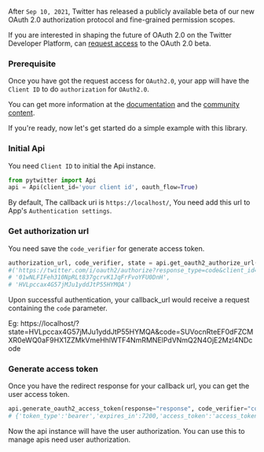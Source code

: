 After `Sep 10, 2021`, Twitter has released a publicly available beta of our new OAuth 2.0 authorization protocol and fine-grained permission scopes.

If you are interested in shaping the future of OAuth 2.0 on the Twitter Developer Platform, can [request access](https://docs.google.com/forms/d/e/1FAIpQLSdUHe0KP5S05EAHLZooUL6Ze5TEBL4RNMUQcTauXKK-xuHMpQ/viewform) to the OAuth 2.0 beta.

### Prerequisite

Once you have got the request access for `OAuth2.0`, your app will have the `Client ID` to do `authorization` for `OAuth2.0`.

You can get more information at the [documentation](https://developer.twitter.com/en/docs/twitter-api/oauth2) and the [community content](https://twittercommunity.com/t/announcing-oauth-2-0-beta/159189).

If you're ready, now let's get started do a simple example with this library.

### Initial Api

You need `Client ID` to initial the Api instance.

```python
from pytwitter import Api
api = Api(client_id='your client id', oauth_flow=True)
```

By default, The callback uri is `https://localhost/`, You need add this url to App's `Authentication settings`.

### Get authorization url

You need save the `code_verifier` for generate access token. 

```python
authorization_url, code_verifier, state = api.get_oauth2_authorize_url()
#('https://twitter.com/i/oauth2/authorize?response_type=code&client_id=client_id&redirect_uri=https%3A%2F%2Flocalhost%2F&scope=users.read+tweet.read&state=HVLpccax4G57jMJu1yddJtP55HYMQA&code_challenge=jntz4xjHJ0XHzWA7_Wa6rrA8zHwu4qPZt2MQsv6&code_challenge_method=S256',
# '01wNLFIFeh310NpRLt837gcrvK1JqFrFvoYFU0DnH',
# 'HVLpccax4G57jMJu1yddJtP55HYMQA')
```

Upon successful authentication, your callback_url would receive a request containing the `code` parameter.

Eg: https://localhost/?state=HVLpccax4G57jMJu1yddJtP55HYMQA&code=SUVocnRteEF0dFZCMXR0eWQ0aF9HX1ZZMkVmeHhlWTF4NmRMNElPdVNmQ2N4OjE2MzI4NDcode

### Generate access token

Once you have the redirect response for your callback url, you can get the user access token.

```python
api.generate_oauth2_access_token(response="response", code_verifier="code_verifier")
# {'token_type':'bearer','expires_in':7200,'access_token':'access_token','scope':'users.read tweet.read','expires_at':1632852223}
```

Now the api instance will have the user authorization. You can use this to manage apis need user authorization.

